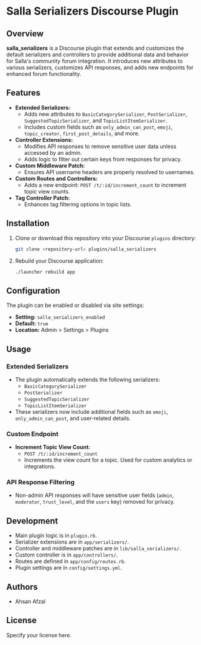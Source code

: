 # Salla Serializers Discourse Plugin

## Overview

**salla_serializers** is a Discourse plugin that extends and customizes the default serializers and controllers to provide additional data and behavior for Salla's community forum integration. It introduces new attributes to various serializers, customizes API responses, and adds new endpoints for enhanced forum functionality.

## Features

- **Extended Serializers:**
  - Adds new attributes to `BasicCategorySerializer`, `PostSerializer`, `SuggestedTopicSerializer`, and `TopicListItemSerializer`.
  - Includes custom fields such as `only_admin_can_post`, `emoji`, `topic_creator`, `first_post_details`, and more.
- **Controller Extensions:**
  - Modifies API responses to remove sensitive user data unless accessed by an admin.
  - Adds logic to filter out certain keys from responses for privacy.
- **Custom Middleware Patch:**
  - Ensures API username headers are properly resolved to usernames.
- **Custom Routes and Controllers:**
  - Adds a new endpoint: `POST /t/:id/increment_count` to increment topic view counts.
- **Tag Controller Patch:**
  - Enhances tag filtering options in topic lists.

## Installation

1. Clone or download this repository into your Discourse `plugins` directory:
   ```sh
   git clone <repository-url> plugins/salla_serializers
   ```
2. Rebuild your Discourse application:
   ```sh
   ./launcher rebuild app
   ```

## Configuration

The plugin can be enabled or disabled via site settings:

- **Setting:** `salla_serializers_enabled`
- **Default:** `true`
- **Location:** Admin > Settings > Plugins

## Usage

### Extended Serializers
- The plugin automatically extends the following serializers:
  - `BasicCategorySerializer`
  - `PostSerializer`
  - `SuggestedTopicSerializer`
  - `TopicListItemSerializer`
- These serializers now include additional fields such as `emoji`, `only_admin_can_post`, and user-related details.

### Custom Endpoint
- **Increment Topic View Count:**
  - `POST /t/:id/increment_count`
  - Increments the view count for a topic. Used for custom analytics or integrations.

### API Response Filtering
- Non-admin API responses will have sensitive user fields (`admin`, `moderator`, `trust_level`, and the `users` key) removed for privacy.

## Development

- Main plugin logic is in `plugin.rb`.
- Serializer extensions are in `app/serializers/`.
- Controller and middleware patches are in `lib/salla_serializers/`.
- Custom controller is in `app/controllers/`.
- Routes are defined in `app/config/routes.rb`.
- Plugin settings are in `config/settings.yml`.

## Authors
- Ahsan Afzal

## License
Specify your license here. 